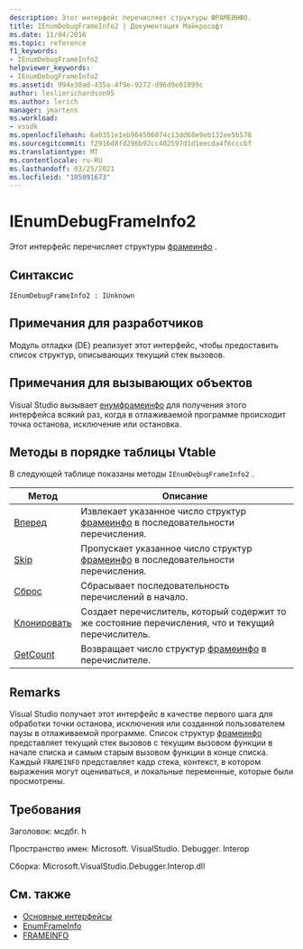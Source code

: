 ```yaml
---
description: Этот интерфейс перечисляет структуры ФРАМЕИНФО.
title: IEnumDebugFrameInfo2 | Документация Майкрософт
ms.date: 11/04/2016
ms.topic: reference
f1_keywords:
- IEnumDebugFrameInfo2
helpviewer_keywords:
- IEnumDebugFrameInfo2
ms.assetid: 994e30ad-435a-4f9e-9272-d96d9e01099c
author: leslierichardson95
ms.author: lerich
manager: jmartens
ms.workload:
- vssdk
ms.openlocfilehash: 6a0351e1eb964506074c13dd68e9eb132ee5b578
ms.sourcegitcommit: f2916d8fd296b92cc402597d1d1eecda4f6cccbf
ms.translationtype: MT
ms.contentlocale: ru-RU
ms.lasthandoff: 03/25/2021
ms.locfileid: "105091673"
---
```

# <a name="ienumdebugframeinfo2"></a>IEnumDebugFrameInfo2
Этот интерфейс перечисляет структуры [фрамеинфо](../../../extensibility/debugger/reference/frameinfo.md) .

## <a name="syntax"></a>Синтаксис

```
IEnumDebugFrameInfo2 : IUnknown
```

## <a name="notes-for-implementers"></a>Примечания для разработчиков
 Модуль отладки (DE) реализует этот интерфейс, чтобы предоставить список структур, описывающих текущий стек вызовов.

## <a name="notes-for-callers"></a>Примечания для вызывающих объектов
 Visual Studio вызывает [енумфрамеинфо](../../../extensibility/debugger/reference/idebugthread2-enumframeinfo.md) для получения этого интерфейса всякий раз, когда в отлаживаемой программе происходит точка останова, исключение или остановка.

## <a name="methods-in-vtable-order"></a>Методы в порядке таблицы Vtable
 В следующей таблице показаны методы `IEnumDebugFrameInfo2` .

|Метод|Описание|
|------------|-----------------|
|[Вперед](../../../extensibility/debugger/reference/ienumdebugframeinfo2-next.md)|Извлекает указанное число структур [фрамеинфо](../../../extensibility/debugger/reference/frameinfo.md) в последовательности перечисления.|
|[Skip](../../../extensibility/debugger/reference/ienumdebugframeinfo2-skip.md)|Пропускает указанное число структур [фрамеинфо](../../../extensibility/debugger/reference/frameinfo.md) в последовательности перечисления.|
|[Сброс](../../../extensibility/debugger/reference/ienumdebugframeinfo2-reset.md)|Сбрасывает последовательность перечислений в начало.|
|[Клонировать](../../../extensibility/debugger/reference/ienumdebugframeinfo2-clone.md)|Создает перечислитель, который содержит то же состояние перечисления, что и текущий перечислитель.|
|[GetCount](../../../extensibility/debugger/reference/ienumdebugframeinfo2-getcount.md)|Возвращает число структур [фрамеинфо](../../../extensibility/debugger/reference/frameinfo.md) в перечислителе.|

## <a name="remarks"></a>Remarks
 Visual Studio получает этот интерфейс в качестве первого шага для обработки точки останова, исключения или созданной пользователем паузы в отлаживаемой программе. Список структур [фрамеинфо](../../../extensibility/debugger/reference/frameinfo.md) представляет текущий стек вызовов с текущим вызовом функции в начале списка и самым старым вызовом функции в конце списка. Каждый `FRAMEINFO` представляет кадр стека, контекст, в котором выражения могут оцениваться, и локальные переменные, которые были просмотрены.

## <a name="requirements"></a>Требования
 Заголовок: мсдбг. h

 Пространство имен: Microsoft. VisualStudio. Debugger. Interop

 Сборка: Microsoft.VisualStudio.Debugger.Interop.dll

## <a name="see-also"></a>См. также
- [Основные интерфейсы](../../../extensibility/debugger/reference/core-interfaces.md)
- [EnumFrameInfo](../../../extensibility/debugger/reference/idebugthread2-enumframeinfo.md)
- [FRAMEINFO](../../../extensibility/debugger/reference/frameinfo.md)
